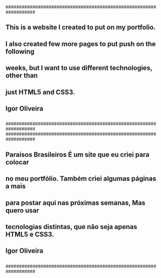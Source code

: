 ###################################################################
##                                                               ##
##  This is a website I created to put on my portfolio.          ##
##  I also created few more pages to put push on the following   ##
##  weeks, but I want to use different technologies, other than  ##
##  just HTML5 and CSS3.                                         ##
##                                                               ##
##                         Igor Oliveira                         ##
##                                                               ##
###################################################################
###################################################################
##                                                               ##
##  Paraísos Brasileiros É um site que eu criei para colocar     ##
##  no meu portfólio. Também criei algumas páginas a mais        ##
##  para postar aqui nas próximas semanas, Mas quero usar        ##
##  tecnologias distintas, que não seja apenas HTML5 e CSS3.     ##
##                                                               ##
##                         Igor Oliveira                         ##
##                                                               ##
###################################################################